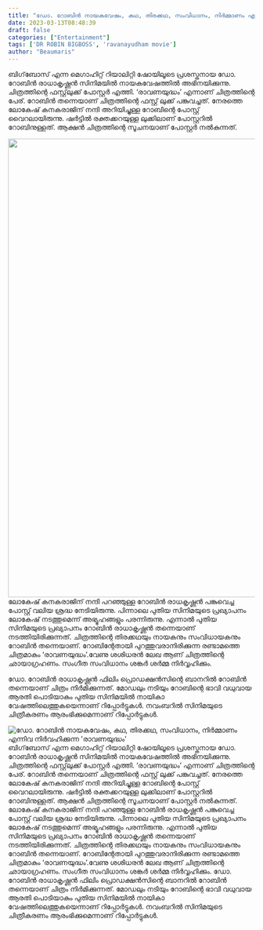 ```yaml
---
title: "ഡോ. റോബിൻ നായകവേഷം, കഥ, തിരക്കഥ, സംവിധാനം, നിർമ്മാണം എന്നിവ നിർവഹിക്കുന്ന 'രാവണയുദ്ധം'"
date: 2023-03-13T08:48:39
draft: false
categories: ["Entertainment"]
tags: ['DR ROBIN BIGBOSS', 'ravanayudham movie']
author: "Beaumaris"
---
```


ബിഗ്‌ബോസ് എന്ന മെഗാഹിറ്റ് റിയാലിറ്റി ഷോയിലൂടെ പ്രശസ്തനായ ഡോ. റോബിൻ രാധാകൃഷ്ണൻ സിനിമയിൽ നായകവേഷത്തിൽ അഭിനയിക്കുന്നു. ചിത്രത്തിന്റെ ഫസ്റ്റ്‌ലുക്ക് പോസ്റ്റര്‍ എത്തി. ‘രാവണയുദ്ധം’ എന്നാണ് ചിത്രത്തിന്റെ പേര്. റോബിന്‍ തന്നെയാണ് ചിത്രത്തിന്റെ ഫസ്റ്റ് ലുക്ക് പങ്കുവച്ചത്. നേരത്തെ ലോകേഷ് കനകരാജിന് നന്ദി അറിയിച്ചുള്ള റോബിന്റെ പോസ്റ്റ് വൈറലായിരുന്നു. ഷര്‍ട്ടില്‍ രക്തക്കറയുള്ള ലുക്കിലാണ് പോസ്റ്ററില്‍ റോബിനുള്ളത്. ആക്ഷന്‍ ചിത്രത്തിന്റെ സൂചനയാണ് പോസ്റ്റര്‍ നല്‍കുന്നത്.

<img class="size-full wp-image-387382 aligncenter" src="https://cdn.boolokam.com/articles/2023/03/fwfwgg.jpg" alt="" width="720" height="935" />ലോകേഷ് കനകരാജിന് നന്ദി പറഞ്ഞുള്ള റോബിന്‍ രാധകൃഷ്ണന്‍ പങ്കുവെച്ച പോസ്റ്റ് വലിയ ശ്രദ്ധ നേടിയിരുന്നു. പിന്നാലെ പുതിയ സിനിമയുടെ പ്രഖ്യാപനം ലോകേഷ് നടത്തുമെന്ന് അഭ്യൂഹങ്ങളും പരന്നിരുന്നു. എന്നാല്‍ പുതിയ സിനിമയുടെ പ്രഖ്യാപനം റോബിന്‍ രാധാകൃഷ്ണന്‍ തന്നെയാണ് നടത്തിയിരിക്കുന്നത്. ചിത്രത്തിന്റെ തിരക്കഥയും നായകനും സംവിധായകനും റോബിന്‍ തന്നെയാണ്. റോബിന്റേതായി പുറത്തുവരാനിരിക്കുന്ന രണ്ടാമത്തെ ചിത്രമാകും ‘രാവണയുദ്ധം’.വേണു ശശിധരന്‍ ലേഖ ആണ് ചിത്രത്തിന്റെ ഛായാഗ്രഹണം. സംഗീത സംവിധാനം ശങ്കര്‍ ശര്‍മ്മ നിര്‍വ്വഹിക്കും.

ഡോ. റോബിന്‍ രാധാകൃഷ്ണന്‍ ഫിലിം പ്രൊഡക്ഷന്‍സിന്റെ ബാനറില്‍ റോബിന്‍ തന്നെയാണ് ചിത്രം നിര്‍മിക്കുന്നത്. മോഡലും നടിയും റോബിന്റെ ഭാവി വധുവായ ആരതി പൊടിയാകും പുതിയ സിനിമയില്‍ നായികാ വേഷത്തിലെത്തുകയെന്നാണ് റിപ്പോര്‍ട്ടുകള്‍. നവംബറില്‍ സിനിമയുടെ ചിത്രീകരണം ആരംഭിക്കുമെന്നാണ് റിപ്പോര്‍ട്ടുകള്‍.


![ഡോ. റോബിൻ നായകവേഷം, കഥ, തിരക്കഥ, സംവിധാനം, നിർമ്മാണം എന്നിവ നിർവഹിക്കുന്ന 'രാവണയുദ്ധം'](https://cdn.boolokam.com/articles/2023/03/fwfwgg.jpg)ബിഗ്‌ബോസ് എന്ന മെഗാഹിറ്റ് റിയാലിറ്റി ഷോയിലൂടെ പ്രശസ്തനായ ഡോ. റോബിൻ രാധാകൃഷ്ണൻ സിനിമയിൽ നായകവേഷത്തിൽ അഭിനയിക്കുന്നു. ചിത്രത്തിന്റെ ഫസ്റ്റ്‌ലുക്ക് പോസ്റ്റര്‍ എത്തി. ‘രാവണയുദ്ധം’ എന്നാണ് ചിത്രത്തിന്റെ പേര്. റോബിന്‍ തന്നെയാണ് ചിത്രത്തിന്റെ ഫസ്റ്റ് ലുക്ക് പങ്കുവച്ചത്. നേരത്തെ ലോകേഷ് കനകരാജിന് നന്ദി അറിയിച്ചുള്ള റോബിന്റെ പോസ്റ്റ് വൈറലായിരുന്നു. ഷര്‍ട്ടില്‍ രക്തക്കറയുള്ള ലുക്കിലാണ് പോസ്റ്ററില്‍ റോബിനുള്ളത്. ആക്ഷന്‍ ചിത്രത്തിന്റെ സൂചനയാണ് പോസ്റ്റര്‍ നല്‍കുന്നത്. ലോകേഷ് കനകരാജിന് നന്ദി പറഞ്ഞുള്ള റോബിന്‍ രാധകൃഷ്ണന്‍ പങ്കുവെച്ച പോസ്റ്റ് വലിയ ശ്രദ്ധ നേടിയിരുന്നു. പിന്നാലെ പുതിയ സിനിമയുടെ പ്രഖ്യാപനം ലോകേഷ് നടത്തുമെന്ന് അഭ്യൂഹങ്ങളും പരന്നിരുന്നു. എന്നാല്‍ പുതിയ സിനിമയുടെ പ്രഖ്യാപനം റോബിന്‍ രാധാകൃഷ്ണന്‍ തന്നെയാണ് നടത്തിയിരിക്കുന്നത്. ചിത്രത്തിന്റെ തിരക്കഥയും നായകനും സംവിധായകനും റോബിന്‍ തന്നെയാണ്. റോബിന്റേതായി പുറത്തുവരാനിരിക്കുന്ന രണ്ടാമത്തെ ചിത്രമാകും ‘രാവണയുദ്ധം’.വേണു ശശിധരന്‍ ലേഖ ആണ് ചിത്രത്തിന്റെ ഛായാഗ്രഹണം. സംഗീത സംവിധാനം ശങ്കര്‍ ശര്‍മ്മ നിര്‍വ്വഹിക്കും. ഡോ. റോബിന്‍ രാധാകൃഷ്ണന്‍ ഫിലിം പ്രൊഡക്ഷന്‍സിന്റെ ബാനറില്‍ റോബിന്‍ തന്നെയാണ് ചിത്രം നിര്‍മിക്കുന്നത്. മോഡലും നടിയും റോബിന്റെ ഭാവി വധുവായ ആരതി പൊടിയാകും പുതിയ സിനിമയില്‍ നായികാ വേഷത്തിലെത്തുകയെന്നാണ് റിപ്പോര്‍ട്ടുകള്‍. നവംബറില്‍ സിനിമയുടെ ചിത്രീകരണം ആരംഭിക്കുമെന്നാണ് റിപ്പോര്‍ട്ടുകള്‍.
